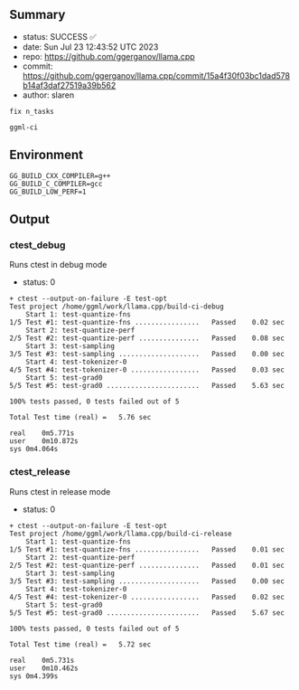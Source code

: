 ## Summary

- status: SUCCESS ✅
- date:   Sun Jul 23 12:43:52 UTC 2023
- repo:   https://github.com/ggerganov/llama.cpp
- commit: https://github.com/ggerganov/llama.cpp/commit/15a4f30f03bc1dad578b14af3daf27519a39b562
- author: slaren
```
fix n_tasks

ggml-ci
```

## Environment

```
GG_BUILD_CXX_COMPILER=g++
GG_BUILD_C_COMPILER=gcc
GG_BUILD_LOW_PERF=1
```

## Output

### ctest_debug

Runs ctest in debug mode
- status: 0
```
+ ctest --output-on-failure -E test-opt
Test project /home/ggml/work/llama.cpp/build-ci-debug
    Start 1: test-quantize-fns
1/5 Test #1: test-quantize-fns ................   Passed    0.02 sec
    Start 2: test-quantize-perf
2/5 Test #2: test-quantize-perf ...............   Passed    0.08 sec
    Start 3: test-sampling
3/5 Test #3: test-sampling ....................   Passed    0.00 sec
    Start 4: test-tokenizer-0
4/5 Test #4: test-tokenizer-0 .................   Passed    0.03 sec
    Start 5: test-grad0
5/5 Test #5: test-grad0 .......................   Passed    5.63 sec

100% tests passed, 0 tests failed out of 5

Total Test time (real) =   5.76 sec

real	0m5.771s
user	0m10.872s
sys	0m4.064s
```

### ctest_release

Runs ctest in release mode
- status: 0
```
+ ctest --output-on-failure -E test-opt
Test project /home/ggml/work/llama.cpp/build-ci-release
    Start 1: test-quantize-fns
1/5 Test #1: test-quantize-fns ................   Passed    0.01 sec
    Start 2: test-quantize-perf
2/5 Test #2: test-quantize-perf ...............   Passed    0.01 sec
    Start 3: test-sampling
3/5 Test #3: test-sampling ....................   Passed    0.00 sec
    Start 4: test-tokenizer-0
4/5 Test #4: test-tokenizer-0 .................   Passed    0.02 sec
    Start 5: test-grad0
5/5 Test #5: test-grad0 .......................   Passed    5.67 sec

100% tests passed, 0 tests failed out of 5

Total Test time (real) =   5.72 sec

real	0m5.731s
user	0m10.462s
sys	0m4.399s
```
